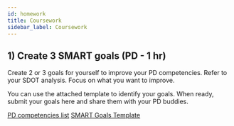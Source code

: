```yaml
---
id: homework
title: Coursework
sidebar_label: Coursework
---
```


<!--
## 1) Review Solutions for Last Weeks Coursework

Before starting this week, be sure to review the solutions for last weeks coursework

https://github.com/CodeYourFuture/JavaScript-Core-3-Coursework-Week3-Solution

Make sure you work out what you don't understand and spend some time considering how the code works.

In each of the folders you'll find a `solutions.md` file that will explain more of the solution to you. You should read each of them.

**Note**: This is a private repository. Please speak to your Teacher, Buddy or Class Coordinator to get access. You should ask them to invite your whole class.

-->

## 1) Create 3 SMART goals (PD - 1 hr)

Create 2 or 3 goals for yourself to improve your PD competencies. Refer to your SDOT analysis. Focus on what you want to improve.

You can use the attached template to identify your goals. When ready, submit your goals here and share them with your PD buddies.

[PD competencies list](https://docs.google.com/document/d/1Mx5yY9zA5v0KpkIbc0CRfjC4iyqKy-nZs3Yre-APVEw/edit)
[SMART Goals Template](https://docs.google.com/spreadsheets/d/1HsZvWFjV68L7QZv2Bs_HAd5rr7adb5Jp-7xdv2LNkTo/edit#gid=0)

